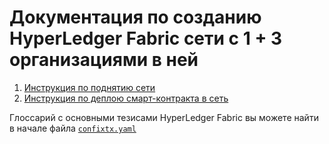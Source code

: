 # Документация по созданию HyperLedger Fabric сети с 1 + 3 организациями в ней
1. [Инструкция по поднятию сети](./Инструкция.md)
2. [Инструкция по деплою смарт-контракта в сеть](./Деплой-смарт-контракта.md)

Глоссарий с основными тезисами HyperLedger Fabric вы можете найти в начале файла [`confixtx.yaml`](./configtx.yaml)
